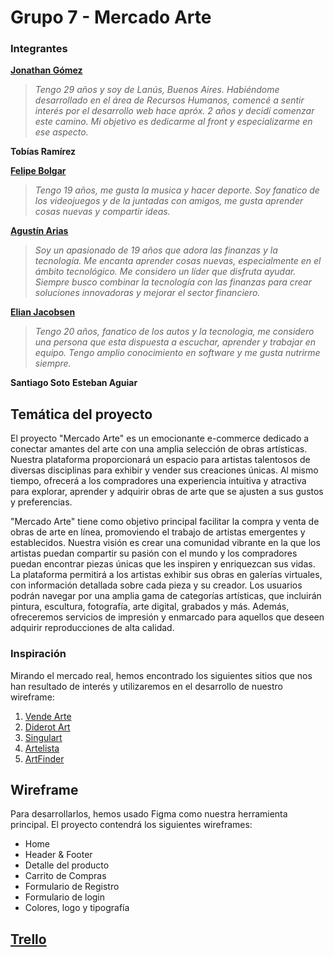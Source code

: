 # Grupo 7 - Mercado Arte

### Integrantes
**[Jonathan Gómez](https://www.linkedin.com/in/gomezjonathanwd/)**
> _Tengo 29 años y soy de Lanús, Buenos Aires. Habiéndome desarrollado en el área de Recursos Humanos, comencé a sentir interés por el desarrollo web hace apróx. 2 años y decidí comenzar este camino. Mi objetivo es dedicarme al front y especializarme en ese aspecto._
>
**Tobías Ramírez**

**[Felipe Bolgar](https://www.linkedin.com/in/felipe-bolgar-b08648285/)**
>_Tengo 19 años, me gusta la musica y hacer deporte. Soy fanatico de los videojuegos y de la juntadas con amigos, me gusta aprender cosas nuevas y compartir ideas._
>
**[Agustín Arias](https://www.linkedin.com/in/agustinariaz/)**
>_Soy un apasionado de 19 años que adora las finanzas y la tecnología. Me encanta aprender cosas nuevas, especialmente en el ámbito tecnológico. Me considero un líder que disfruta ayudar. Siempre busco combinar la tecnología con las finanzas para crear soluciones innovadoras y mejorar el sector financiero._
>
**[Elian Jacobsen](https://www.linkedin.com/in/elian-jacobsen-96a74a263/)**
>_Tengo 20 años, fanatico de los autos y la tecnologia, me considero una persona que esta dispuesta a escuchar, aprender y trabajar en equipo. Tengo amplio conocimiento en  software y me gusta nutrirme siempre._
>
**Santiago Soto**
**Esteban Aguiar**

## Temática del proyecto
El proyecto "Mercado Arte" es un emocionante e-commerce dedicado a conectar amantes del arte con una amplia selección de obras artísticas. Nuestra plataforma proporcionará un espacio para artistas talentosos de diversas disciplinas para exhibir y vender sus creaciones únicas. Al mismo tiempo, ofrecerá a los compradores una experiencia intuitiva y atractiva para explorar, aprender y adquirir obras de arte que se ajusten a sus gustos y preferencias.

"Mercado Arte" tiene como objetivo principal facilitar la compra y venta de obras de arte en línea, promoviendo el trabajo de artistas emergentes y establecidos. Nuestra visión es crear una comunidad vibrante en la que los artistas puedan compartir su pasión con el mundo y los compradores puedan encontrar piezas únicas que les inspiren y enriquezcan sus vidas.
La plataforma permitirá a los artistas exhibir sus obras en galerías virtuales, con información detallada sobre cada pieza y su creador. Los usuarios podrán navegar por una amplia gama de categorías artísticas, que incluirán pintura, escultura, fotografía, arte digital, grabados y más. Además, ofreceremos servicios de impresión y enmarcado para aquellos que deseen adquirir reproducciones de alta calidad.

### Inspiración
Mirando el mercado real, hemos encontrado los siguientes sitios que nos han resultado de interés y utilizaremos en el desarrollo de nuestro wireframe:
1. [Vende Arte](https://ventadearte.com.ar/)
2. [Diderot Art](https://www.diderot.art/)
3. [Singulart](https://www.singulart.com/es/)
4. [Artelista](https://www.artelista.com/)
5. [ArtFinder](https://www.artfinder.com/#/)


## Wireframe
Para desarrollarlos, hemos usado Figma como nuestra herramienta principal. El proyecto contendrá los siguientes wireframes:
* Home
* Header & Footer
* Detalle del producto
* Carrito de Compras
* Formulario de Registro
* Formulario de login
* Colores, logo y tipografía


## [Trello](https://trello.com/b/aXoa0MKB/dh-working)